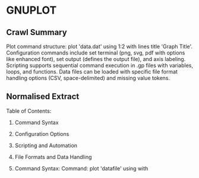 # GNUPLOT

## Crawl Summary
Plot command structure: plot 'data.dat' using 1:2 with lines title 'Graph Title'. Configuration commands include set terminal (png, svg, pdf with options like enhanced font), set output (defines the output file), and axis labeling. Scripting supports sequential command execution in .gp files with variables, loops, and functions. Data files can be loaded with specific file format handling options (CSV, space-delimited) and missing value tokens.

## Normalised Extract
Table of Contents:
1. Command Syntax
2. Configuration Options
3. Scripting and Automation
4. File Formats and Data Handling

1. Command Syntax:
Command: plot 'datafile' using <columns> with <style> title <string>
Example: plot 'data.dat' using 1:2 with lines title Graph
Parameters include file name, column specification, style (lines, points, errorbars), and an optional title. 

2. Configuration Options:
Commands: set terminal, set output, set title, set xlabel, set ylabel
Details: set terminal type accepts png (default at 96 dpi), svg, pdf with options such as enhanced display and font specifications. set output defines the file destination.

3. Scripting and Automation:
Usage: Write commands in a .gp script file. Supports variable assignments (e.g., x = 10), loops (do for [i=1:10]), and function declarations (e.g., f(x)=sin(x)). Execute scripts via command line: gnuplot script.gp. Implements error checking by verifying command outputs interactively.

4. File Formats and Data Handling:
Supports formats: CSV, space-delimited, binary. Use load command to import data. Allows configuration of delimiters and handling of missing data values through specific tokens.

## Supplementary Details
Technical Specifications:
- Plot Command: Requires a data file, using clause for columns (e.g., '1:2'), and style specifier (lines, points, etc.).
- set terminal: Options include png (default, 96 dpi), svg, pdf. Example: set terminal png enhanced font 'Helvetica,10'.
- set output: Accepts a file path string for output. Example: set output 'chart.png'.
- Scripting: Support for inline variable assignment, loop control (do for [...] syntax), and function definitions. Scripts are stored in .gp files and executed with gnuplot command.
- Data Handling: Load data with load 'filename'. Configure file delimiters and define markers for missing data. Reuse previous settings with replot command.
- Configuration defaults and override options are explicitly defined in command syntax.

## Reference Details
Complete API Specifications:
- plot command: Syntax: plot <filename:string> using <columns:string> with <style:enum> title <title:string>
  - Example: plot 'data.dat' using 1:2 with lines title 'Sample Data'
- set terminal: Syntax: set terminal <type:string> [options]
  - Example: set terminal png enhanced font 'Helvetica,10'
  - Accepted types: png, svg, pdf, with configurable options for resolution and font.
- set output: Syntax: set output <filename:string>
  - Example: set output 'output.png'
- Scripting Example:
  set terminal pdf
  set output 'output.pdf'
  set title 'Graph Example'
  plot 'data.dat' using 1:2 with linespoints title 'Data Plot'
- Troubleshooting Procedures:
  1. Verify file existence using ls -l <filename>
  2. Check syntax in interactive mode by executing commands one by one.
  3. Reset session with reset command before replotting.
- Best Practices:
  * Always set terminal and output prior to plotting.
  * Use clear and descriptive titles for better readability.
  * Comment scripts using # for inline documentation.
  * Validate data format compatibility before loading.


## Information Dense Extract
plot 'data.dat' using 1:2 with lines title 'Graph Title'; set terminal png enhanced font 'Helvetica,10'; set output 'chart.png'; script: variables, do for loops, function definitions f(x)=sin(x); load 'data.dat', CSV delimitation, missing token handling; troubleshooting: check file existence, syntax validation, reset command; API: plot(filename:string, using:string, with:style, title:string), set terminal(type:string, options), set output(filename:string)

## Sanitised Extract
Table of Contents:
1. Command Syntax
2. Configuration Options
3. Scripting and Automation
4. File Formats and Data Handling

1. Command Syntax:
Command: plot 'datafile' using <columns> with <style> title <string>
Example: plot 'data.dat' using 1:2 with lines title Graph
Parameters include file name, column specification, style (lines, points, errorbars), and an optional title. 

2. Configuration Options:
Commands: set terminal, set output, set title, set xlabel, set ylabel
Details: set terminal type accepts png (default at 96 dpi), svg, pdf with options such as enhanced display and font specifications. set output defines the file destination.

3. Scripting and Automation:
Usage: Write commands in a .gp script file. Supports variable assignments (e.g., x = 10), loops (do for [i=1:10]), and function declarations (e.g., f(x)=sin(x)). Execute scripts via command line: gnuplot script.gp. Implements error checking by verifying command outputs interactively.

4. File Formats and Data Handling:
Supports formats: CSV, space-delimited, binary. Use load command to import data. Allows configuration of delimiters and handling of missing data values through specific tokens.

## Original Source
Gnuplot Documentation
https://www.gnuplot.info/documentation.html

## Digest of GNUPLOT

# GNUPLOT DOCUMENTATION

Retrieved Date: 2023-10-05

## Table of Contents
1. Command Syntax
2. Configuration Options
3. Scripting and Automation
4. File Formats and Data Handling

## 1. Command Syntax
The primary plotting command follows the format:
   plot 'datafile' using <columns> with <style> title <string>
Example: plot 'data.dat' using 1:2 with lines title 'Graph Title'
Additional options support errorbars and custom axis ranges.

## 2. Configuration Options
Key configuration commands include:
   set terminal <type> [options]
      - Options: png (default, 96 dpi), svg, pdf
      - Example: set terminal png enhanced font 'Helvetica,10'
   set output <filename>
      - Specifies the output file path. Example: set output 'chart.png'
   set title <string>
   set xlabel <string>
   set ylabel <string>
Other settings: grid, border, margin configurations are available with explicit defaults.

## 3. Scripting and Automation
Gnuplot scripts use a sequential command structure in .gp files. Example usage:
   set terminal pdf
   set output 'output.pdf'
   set title 'Graph Example'
   plot 'data.dat' using 1:2 with linespoints title 'Data Plot'
Scripting supports:
   - Variable definition (e.g. x = 10)
   - Iterative loops (e.g. do for [i=1:10])
   - Function definitions (e.g. f(x) = sin(x))
Error handling can be simulated by checking file existence and command validity in interactive mode.

## 4. File Formats and Data Handling
Gnuplot supports multiple data formats including CSV, space-delimited text, and binary input files. Features include:
   - Data loading: load 'data.dat'
   - File format configuration: Specify delimiters and quote characters
   - Handling missing values through designated tokens

Attribution: Crawled from https://www.gnuplot.info/documentation.html (Data Size: 0 bytes)

## Attribution
- Source: Gnuplot Documentation
- URL: https://www.gnuplot.info/documentation.html
- License: License: GPL
- Crawl Date: 2025-04-22T04:49:19.032Z
- Data Size: 0 bytes
- Links Found: 0

## Retrieved
2025-04-22
